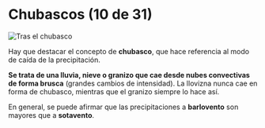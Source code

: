 # Chubascos (10 de 31)

![Tras el chubasco](https://live.staticflickr.com/5617/21434569893_97779bfc00_b.jpg)

Hay que destacar el concepto de **chubasco**, que hace referencia al modo de caída de la precipitación.

**Se trata de una lluvia, nieve o granizo que cae desde nubes convectivas de forma brusca** (grandes cambios de intensidad). La llovizna nunca cae en forma de chubasco, mientras que el granizo siempre lo hace así.

En general, se puede afirmar que las precipitaciones a **barlovento** son mayores que a **sotavento**.


